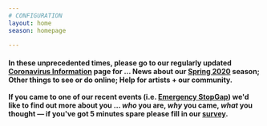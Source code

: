 ```yaml
---
# CONFIGURATION
layout: home
season: homepage

---
```

#### In these unprecedented times, please go to our regularly updated [Coronavirus Information](/coronavirus) page for … News about our [Spring 2020](/current/2020-springsummer/) season; Other things to see or do online; Help for artists + our community.<br><br>If you came to one of our recent events (i.e. [Emergency StopGap](/current/2020-emergencystopgap)) we'd like to find out more about you … *who* you are, *why* you came, *what* you thought — if you've got 5 minutes spare please fill in our <a href="http://research.audiencesurveys.org/s.asp?k=157901649112" target="_blank">survey</a>.
